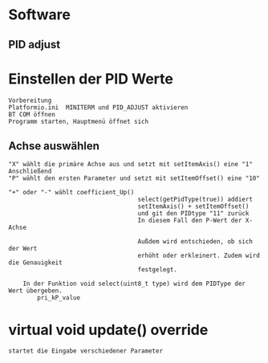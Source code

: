 # Software
## PID adjust

#   Einstellen der PID Werte
    Vorbereitung
    Platformio.ini  MINITERM und PID_ADJUST aktivieren
    BT COM öffnen
    Programm starten, Hauptmenü öffnet sich

##  Achse auswählen
    "X" wählt die primäre Achse aus und setzt mit setItemAxis() eine "1"
    Anschließend
    "P" wählt den ersten Parameter und setzt mit setItemOffset() eine "10"

    "+" oder "-" wählt coefficient_Up() 
                                        select(getPidType(true)) addiert
                                        setItemAxis() + setItemOffset()
                                        und git den PIDtype "11" zurück
                                        In diesem Fall den P-Wert der X-Achse

                                        Außdem wird entschieden, ob sich der Wert
                                        erhöht oder erkleinert. Zudem wird die Genauigkeit
                                        festgelegt.
        
        In der Funktion void select(uint8_t type) wird dem PIDType der Wert übergeben.
            pri_kP_value

#   virtual void update() override
    startet die Eingabe verschiedener Parameter 